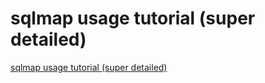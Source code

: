 # sqlmap usage tutorial (super detailed)
[sqlmap usage tutorial (super detailed)](https://aiwithcloud.com/2022/09/16/sqlmap_usage_tutorial_super_detailed/)